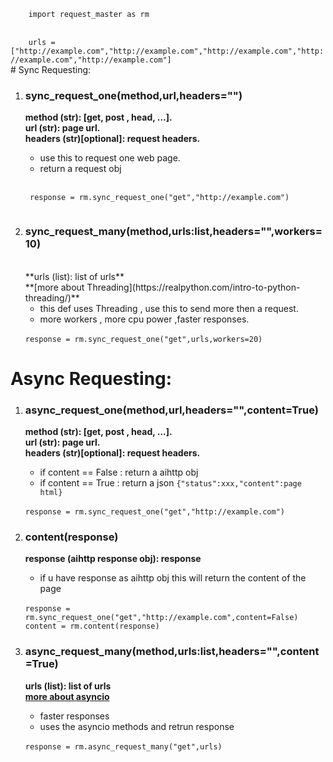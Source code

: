 <code>
   	import request_master as rm
</code>
<br>
<code>
	urls = ["http://example.com","http://example.com","http://example.com","http://example.com","http://example.com"]
</code>
# Sync Requesting:

1. ### sync_request_one(method,url,headers="")

    **method (str):            [get, post , head, ...].**
    <br>
    **url    (str):             page url.**
    <br>
    **headers (str)[optional]: request headers.**
    * use this to request one web page.
    * return a request obj 
	<br>
	<code>
	response = rm.sync_request_one("get","http://example.com")
	</code>

2. ### sync_request_many(method,urls:list,headers="",workers=10)
    <br>
    **urls (list): list of urls**
    <br>
    **[more about Threading](https://realpython.com/intro-to-python-threading/)**
    
    * this def uses Threading , use this to send more then a request.
    * more workers , more cpu power ,faster responses.     
    <br>
	<code>response = rm.sync_request_one("get",urls,workers=20)</code>

# Async Requesting:
1. ### async_request_one(method,url,headers="",content=True)
    **method (str):            [get, post , head, ...].**
    <br>
    **url    (str):             page url.**
    <br>
    **headers (str)[optional]: request headers.**
    
    * if content == False : return a aihttp obj
    * if content == True : return a json ```{"status":xxx,"content":page html}```
	<br>
	<code>response = rm.sync_request_one("get","http://example.com")</code>

2.  ### content(response)
    **response (aihttp response obj): response**
    <br>
    * if u have response as aihttp obj this will return the content of the page
    <br>
	<code>response = rm.sync_request_one("get","http://example.com",content=False)</code>
    <br>    
	<code>content = rm.content(response)</code>

3. ### async_request_many(method,urls:list,headers="",content=True)
    **urls (list): list of urls**
    <br>
    **[more about asyncio](https://docs.python.org/3/library/asyncio-task.html)**
    
    * faster responses
    * uses the asyncio methods and retrun response
	<br>
	<code>response = rm.async_request_many("get",urls)</code>